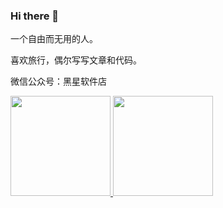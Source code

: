 ### Hi there 👻

一个自由而无用的人。

喜欢旅行，偶尔写写文章和代码。

微信公众号：黑星软件店

<a href="https://github.com/0xHJK">
	<img src="https://github-readme-stats.vercel.app/api?username=0xHJK&hide_border=true&theme=vue&show_icons=true&hide=contribs" height="160px">
</a>
<a href="https://github.com/0xHJK">
	<img src="https://github-readme-stats.vercel.app/api/top-langs/?username=0xHJK&layout=compact&hide_border=true&theme=vue&show_icons=true" height="160px">
</a>
